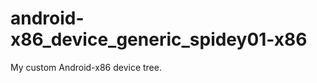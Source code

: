 android-x86_device_generic_spidey01-x86
=======================================

My custom Android-x86 device tree.

